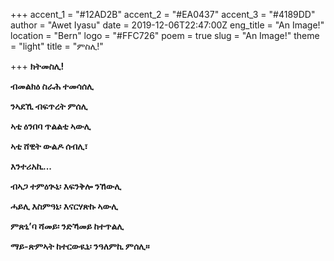 +++
accent_1 = "#12AD2B"
accent_2 = "#EA0437"
accent_3 = "#4189DD"
author = "Awet Iyasu"
date = 2019-12-06T22:47:00Z
eng_title = "An Image!"
location = "Bern"
logo = "#FFC726"
poem = true
slug = "An Image!"
theme = "light"
title = "ምስሊ!"

+++
**ክትመስሊ!**

**ብመልክዕ ስራሕ ተመሳሰሊ**

**ንኣደኺ ብፍጥረት ምሰሊ**

**ኣቲ ዕንበባ ጥልልቲ ኣውሊ**

**ኣቲ ሸዊት ውልዶ ሰብሊ፣**

**እንተሪአኪ...**

**ብኣጋ ተምዕጒኒ፡ እፍንቅሎ ንኸውሊ**

**ሓይሊ እስምዓኒ፡ እናርሃጽኩ ኣውሊ**

**ምጽኒ’ባ ሻመይ፡ ንድኻመይ ከተጥልሊ**

**ማይ-ጽምኣት ከተርውዪኒ፡ ንዓለምኪ ምሰሊ።**